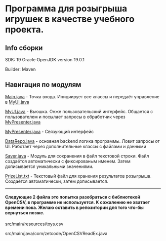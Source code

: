 # Программа для розыгрыша игрушек в качестве учебного проекта.
## Info сборки
SDK: 19 Oracle OpenJDK version 19.0.1

Builder: Maven

## Навигация по модулям
[Main.java](/src/main/java/Main.java) - Точка входа. Инициирует все классы и передаёт управление в [MyUI.java](/src/main/java/Viewer/MyUI.java)

[MyUI.java](/src/main/java/Viewer/MyUI.java) - Вьюшка. Онже пользовательский интерфейс. Общается с пользователем и посылает запросы в обработчик через [MyPresenter.java](/src/main/java/Presenter/MyPresenter.java)

[MyPresenter.java](/src/main/java/Presenter/MyPresenter.java) - Связующий интерфейс

[DataRepo.java](/src/main/java/Repo/DataRepo.java) - основная backend логика программы. Ловит запросы от UI. Работает через дополнительные классы с файлами и данными

[Saver.java](/src/main/java/Repo/Saver.java) - Модуль для сохранения в файл текстовой строки. Файл создаётся автоматически с фиксированым именем. Затем дописывается уникальными значениями.

[PrizeList.txt](/PrizeList.txt) - Текстовый файл для хранения результатов розыгрыша. Создаётся автоматически, затем дописывается.

---

#### Следующие 2 файла это попытка разобраться с библиотекой OpenCSV, в программе не используется. К сожалению не хватает времени пока. Желаю оставить в репозитории для того что-бы вернуться позже.

src/main/resources/toys.csv

src/main/java/com/zetcode/OpenCSVReadEx.java